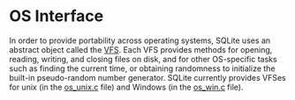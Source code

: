 # OS Interface



In order to provide portability across operating systems,
SQLite uses an abstract object called the [VFS](vfs.html). Each VFS provides methods
for opening, reading, writing, and closing files on disk, and for other
OS\-specific tasks such as finding the current time, or obtaining randomness
to initialize the built\-in pseudo\-random number generator.
SQLite currently provides VFSes for unix (in the [os\_unix.c](https://sqlite.org/src/file/src/os_unix.c)
file) and Windows (in the [os\_win.c](https://sqlite.org/src/file/src/os_win.c) file).



